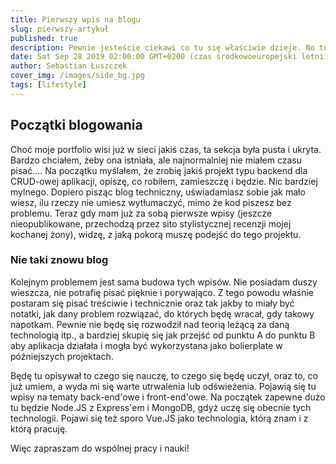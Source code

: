 ```yaml
---
title: Pierwszy wpis na blogu
slug: pierwszy-artykuł
published: true
description: Pewnie jesteście ciekawi co tu się właściwie dzieje. No to może po krótce...
date: Sat Sep 28 2019 02:00:00 GMT+0200 (czas środkowoeuropejski letni)
author: Sebastian Łuszczek
cover_img: /images/side_bg.jpg
tags: [lifestyle]
---
```


## Początki blogowania

Choć moje portfolio wisi już w sieci jakiś czas, ta sekcja była pusta i ukryta. Bardzo chciałem, żeby ona istniała, ale najnormalniej nie miałem czasu pisać.... Na początku myślałem, że zrobię jakiś projekt typu backend dla CRUD-owej aplikacji, opiszę, co robiłem, zamieszczę i będzie. Nic bardziej mylnego. Dopiero pisząc blog techniczny, uświadamiasz sobie jak mało wiesz, ilu rzeczy nie umiesz wytłumaczyć, mimo że kod piszesz bez problemu. Teraz gdy mam już za sobą pierwsze wpisy (jeszcze nieopublikowane, przechodzą przez sito stylistycznej recenzji mojej kochanej żony), widzę, z jaką pokorą muszę podejść do tego projektu.

### Nie taki znowu blog

Kolejnym problemem jest sama budowa tych wpisów. Nie posiadam duszy wieszcza, nie potrafię pisać pięknie i porywająco. Z tego powodu właśnie postaram się pisać treściwie i technicznie oraz tak jakby to miały być notatki, jak dany problem rozwiązać, do których będę wracał, gdy takowy napotkam. Pewnie nie będę się rozwodził nad teorią leżącą za daną technologią itp., a bardziej skupię się jak przejść od punktu A do punktu B aby aplikacja działała i mogła być wykorzystana jako bolierplate w późniejszych projektach.

Będę tu opisywał to czego się nauczę, to czego się będę uczył, oraz to, co już umiem, a wyda mi się warte utrwalenia lub odświeżenia. Pojawią się tu wpisy na tematy back-end'owe i front-end'owe. Na początek zapewne dużo tu będzie Node.JS z Express'em i MongoDB, gdyż uczę się obecnie tych technologii. Pojawi się też sporo Vue.JS jako technologia, którą znam i z którą pracuję.

Więc zapraszam do wspólnej pracy i nauki!
